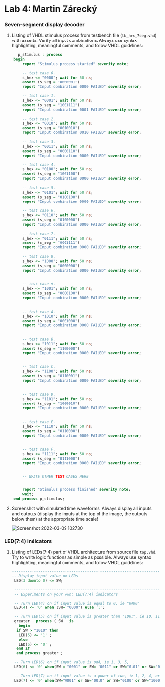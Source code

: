 # Lab 4: Martin Zárecký

### Seven-segment display decoder

1. Listing of VHDL stimulus process from testbench file (`tb_hex_7seg.vhd`) with asserts. Verify all input combinations. Always use syntax highlighting, meaningful comments, and follow VHDL guidelines:

```vhdl
      p_stimulus : process
    begin
        report "Stimulus process started" severity note;

        -- test case 0.
        s_hex <= "0000"; wait for 50 ns;
        assert (s_seg = "0000001")
        report "Input combination 0000 FAILED" severity error;
        
        -- test case 1.
        s_hex <= "0001"; wait for 50 ns;
        assert (s_seg = "1001111")
        report "Input combination 0001 FAILED" severity error;
        
        -- test case 2.
        s_hex <= "0010"; wait for 50 ns;
        assert (s_seg = "0010010")
        report "Input combination 0010 FAILED" severity error;
        
        -- test case 3.
        s_hex <= "0011"; wait for 50 ns;
        assert (s_seg = "0000110")
        report "Input combination 0000 FAILED" severity error;
        
        -- test case 4.
        s_hex <= "0100"; wait for 50 ns;
        assert (s_seg = "1001100")
        report "Input combination 0000 FAILED" severity error;
        
        -- test case 5.
        s_hex <= "0101"; wait for 50 ns;
        assert (s_seg = "0100100")
        report "Input combination 0000 FAILED" severity error;
        
        -- test case 6.
        s_hex <= "0110"; wait for 50 ns;
        assert (s_seg = "0100000")
        report "Input combination 0000 FAILED" severity error;
        
        -- test case 7.
        s_hex <= "0111"; wait for 50 ns;
        assert (s_seg = "0001111")
        report "Input combination 0000 FAILED" severity error;
        
        -- test case 8.
        s_hex <= "1000"; wait for 50 ns;
        assert (s_seg = "0000000")
        report "Input combination 0000 FAILED" severity error;
        
        
        -- test case 9.
        s_hex <= "1001"; wait for 50 ns;
        assert (s_seg = "0000100")
        report "Input combination 0000 FAILED" severity error;
        
        
        -- test case A.
        s_hex <= "1010"; wait for 50 ns;
        assert (s_seg = "0001000")
        report "Input combination 0000 FAILED" severity error;
        
        
        -- test case B.
        s_hex <= "1011"; wait for 50 ns;
        assert (s_seg = "1100000")
        report "Input combination 0000 FAILED" severity error;
        
        
        -- test case C.
        s_hex <= "1100"; wait for 50 ns;
        assert (s_seg = "0110001")
        report "Input combination 0000 FAILED" severity error;
        
        
        -- test case D.
        s_hex <= "1101"; wait for 50 ns;
        assert (s_seg = "1000010")
        report "Input combination 0000 FAILED" severity error;
        
        
        -- test case E.
        s_hex <= "1110"; wait for 50 ns;
        assert (s_seg = "0110000")
        report "Input combination 0000 FAILED" severity error;
        
        
        -- test case F.
        s_hex <= "1111"; wait for 50 ns;
        assert (s_seg = "0111000")
        report "Input combination 0000 FAILED" severity error;


        -- WRITE OTHER TEST CASES HERE


        report "Stimulus process finished" severity note;
        wait;
    end process p_stimulus;
```

2. Screenshot with simulated time waveforms. Always display all inputs and outputs (display the inputs at the top of the image, the outputs below them) at the appropriate time scale!

   ![Screenshot 2022-03-09 102730](https://user-images.githubusercontent.com/80918583/157413207-40e3e52d-a848-4d9d-a374-f02aae9f162c.png)

### LED(7:4) indicators

1. Listing of LEDs(7:4) part of VHDL architecture from source file `top.vhd`. Try to write logic functions as simple as possible. Always use syntax highlighting, meaningful comments, and follow VHDL guidelines:

   ```vhdl
   --------------------------------------------------------------------
   -- Display input value on LEDs
    LED(3 downto 0) <= SW;

    --------------------------------------------------------------------
    -- Experiments on your own: LED(7:4) indicators

    -- Turn LED(4) on if input value is equal to 0, ie "0000"
    LED(4) <= '0' when (SW= "0000") else '1';

    -- Turn LED(5) on if input value is greater than "1001", ie 10, 11, 12, ...
    greater : process ( SW ) is
      begin
     if SW > "1010" then
      LED(5) <= '1' ;
      else
      LED(5) <= '0' ;
     end if ;
     end process greater ;

    -- Turn LED(6) on if input value is odd, ie 1, 3, 5, ...
    LED(6) <= '0' when(SW = "0001" or SW= "0011" or SW="0101" or SW="0111" or SW="1001") else '1';

    -- Turn LED(7) on if input value is a power of two, ie 1, 2, 4, or 8
    LED(7) <= '0' when(SW="0001" or SW="0010" or SW="0100" or SW="1000") else '1';
   ```
